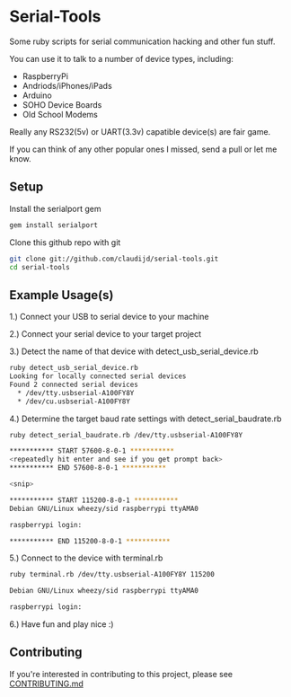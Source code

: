 # Serial-Tools

Some ruby scripts for serial communication hacking and other fun stuff.

You can use it to talk to a number of device types, including:

- RaspberryPi
- Andriods/iPhones/iPads
- Arduino
- SOHO Device Boards
- Old School Modems

Really any RS232(5v) or UART(3.3v) capatible device(s) are fair game.

If you can think of any other popular ones I missed, send a pull or let me know.

## Setup

Install the serialport gem

```bash
gem install serialport
```

Clone this github repo with git

```bash
git clone git://github.com/claudijd/serial-tools.git
cd serial-tools
```

## Example Usage(s)

1.) Connect your USB to serial device to your machine

2.) Connect your serial device to your target project

3.) Detect the name of that device with detect_usb_serial_device.rb

```bash
ruby detect_usb_serial_device.rb
Looking for locally connected serial devices
Found 2 connected serial devices
  * /dev/tty.usbserial-A100FY8Y
  * /dev/cu.usbserial-A100FY8Y
```

4.) Determine the target baud rate settings with detect_serial_baudrate.rb

```bash
ruby detect_serial_baudrate.rb /dev/tty.usbserial-A100FY8Y

*********** START 57600-8-0-1 ***********
<repeatedly hit enter and see if you get prompt back>
*********** END 57600-8-0-1 ***********

<snip>

*********** START 115200-8-0-1 ***********
Debian GNU/Linux wheezy/sid raspberrypi ttyAMA0

raspberrypi login: 

*********** END 115200-8-0-1 ***********
```

5.) Connect to the device with terminal.rb

```bash
ruby terminal.rb /dev/tty.usbserial-A100FY8Y 115200

Debian GNU/Linux wheezy/sid raspberrypi ttyAMA0

raspberrypi login: 

```

6.) Have fun and play nice :)

## Contributing

If you're interested in contributing to this project, please see [CONTRIBUTING.md](https://github.com/claudijd/serial-tools/blob/master/CONTRIBUTING.md)
